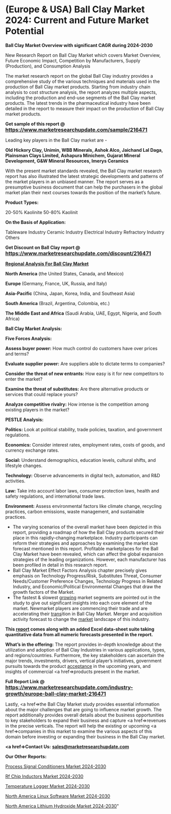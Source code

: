 # (Europe & USA) Ball Clay Market 2024: Current and Future Market Potential

<strong>Ball Clay Market Overview with significant CAGR during 2024-2030</strong>

New Research Report on Ball Clay Market which covers Market Overview, Future Economic Impact, Competition by Manufacturers, Supply (Production), and Consumption Analysis

The market research report on the global Ball Clay industry provides a comprehensive study of the various techniques and materials used in the production of Ball Clay market products. Starting from industry chain analysis to cost structure analysis, the report analyzes multiple aspects, including the production and end-use segments of the Ball Clay market products. The latest trends in the pharmaceutical industry have been detailed in the report to measure their impact on the production of Ball Clay market products.

<strong>Get sample of this report @ <a href=https://www.marketresearchupdate.com/sample/216471><font size=3 color=#0000ff>https://www.marketresearchupdate.com/sample/216471</font></a></strong>

Leading key players in the Ball Clay market are -

<strong>Old Hickory Clay, Unimin, WBB Minerals, Ashok Alco, Jaichand Lal Daga, Plainsman Clays Limited, Ashapura Minichem, Gujarat Mineral Development, G&W Mineral Resources, Imerys Ceramics</strong>

With the present market standards revealed, the Ball Clay market research report has also illustrated the latest strategic developments and patterns of the market players in an unbiased manner. The report serves as a presumptive business document that can help the purchasers in the global market plan their next courses towards the position of the market’s future.

<strong>Product Types:</strong>

20-50% Kaolinite
50-80% Kaolinit

<strong>On the Basis of Application:</strong>

Tableware Industry
Ceramic Industry
Electrical Industry
Refractory Industry
Others

<strong>Get Discount on Ball Clay report @ <a href=https://www.marketresearchupdate.com/discount/216471><font size=3 color=#0000ff>https://www.marketresearchupdate.com/discount/216471</font></a></strong>

<strong><u><b>Regional Analysis For Ball Clay Market</b></u></strong>

<strong><b>North America</b></strong> (the United States, Canada, and Mexico)

<strong><b>Europe </b></strong>(Germany, France, UK, Russia, and Italy)

<strong><b>Asia-Pacific</b></strong> (China, Japan, Korea, India, and Southeast Asia)

<strong><b>South America</b></strong> (Brazil, Argentina, Colombia, etc.)

<strong><b>The Middle East and Africa</b></strong> (Saudi Arabia, UAE, Egypt, Nigeria, and South Africa)

<strong>Ball Clay Market Analysis:</strong>

<strong>Five Forces Analysis:</strong>

<strong>Assess buyer power:</strong> How much control do customers have over prices and terms?

<strong>Evaluate supplier power:</strong> Are suppliers able to dictate terms to companies?

<strong>Consider the threat of new entrants:</strong> How easy is it for new competitors to enter the market?

<strong>Examine the threat of substitutes:</strong> Are there alternative products or services that could replace yours?

<strong>Analyze competitive rivalry:</strong> How intense is the competition among existing players in the market?

<strong>PESTLE Analysis:</strong>

<strong>Politics:</strong> Look at political stability, trade policies, taxation, and government regulations.

<strong>Economics:</strong> Consider interest rates, employment rates, costs of goods, and currency exchange rates.

<strong>Social:</strong> Understand demographics, education levels, cultural shifts, and lifestyle changes.

<strong>Technology:</strong> Observe advancements in digital tech, automation, and R&D activities.

<strong>Law:</strong> Take into account labor laws, consumer protection laws, health and safety regulations, and international trade laws.

<strong>Environment:</strong> Assess environmental factors like climate change, recycling practices, carbon emissions, waste management, and sustainable practices.

<ul>
  <li>The varying scenarios of the overall market have been depicted in this report, providing a roadmap of how the Ball Clay products secured their place in this rapidly-changing marketplace. Industry participants can reform their strategies and approaches by examining the market size forecast mentioned in this report. Profitable marketplaces for the Ball Clay Market have been revealed, which can affect the global expansion strategies of the leading organizations. However, each manufacturer has been profiled in detail in this research report.</li>
  <li>Ball Clay Market Effect Factors Analysis chapter precisely gives emphasis on Technology Progress/Risk, Substitutes Threat, Consumer Needs/Customer Preference Changes, Technology Progress in Related Industry, and Economic/Political Environmental Changes that draw the growth factors of the Market.</li>
  <li>The fastest &amp; slowest <a href=ASDF991299>growing</a> market segments are pointed out in the study to give out significant insights into each core element of the market. Newmarket players are commencing their trade and are accelerating their <a href=>trans</a>ition in Ball Clay Market. Merger and acquisition activity forecast to change the <a href=>market</a> landscape of this industry.</li>
</ul>
<strong>This <a href=>report</a> comes along with an added Excel data-sheet suite taking quantitative data from all numeric forecasts presented in the report.</strong>

<strong>What’s in the offering:</strong> The report provides in-depth knowledge about the utilization and adoption of Ball Clay Industries in various applications, types, and regions/countries. Furthermore, the key stakeholders can ascertain the major trends, investments, drivers, vertical player’s initiatives, government pursuits towards the product <a href=ASDF881288>acceptance</a> in the upcoming years, and insights of commercial <a href=>products</a> present in the market.

<strong>Full Report Link @ <a href=https://www.marketresearchupdate.com/industry-growth/europe-ball-clay-market-216471><font size=3 color=#0000ff>https://www.marketresearchupdate.com/industry-growth/europe-ball-clay-market-216471</font></a></strong>

Lastly, <a href=>the</a> Ball Clay Market study provides essential information about the major challenges that are going to influence market growth. The report additionally provides overall details about the business opportunities to key stakeholders to expand their business and capture <a href=>revenues</a> in the precise verticals. The report will help the existing or upcoming <a href=>companies</a> in this market to examine the various aspects of this domain before investing or expanding their business in the Ball Clay market.

<strong><a href=><strong>Contact Us:</strong></a></strong>
<strong>sales@marketresearchupdate.com</strong>

<strong>Our Other Reports:</strong>

<a href=https://www.linkedin.com/pulse/process-signal-conditioners-market-size-share>Process Signal Conditioners Market 2024-2030</a>

<a href=https://www.linkedin.com/pulse/rf-chip-inductors-market-analysis-segment-region>Rf Chip Inductors Market 2024-2030</a>

<a href=https://www.linkedin.com/pulse/temperature-logger-market-size-trends-consumption-future>Temperature Logger Market 2024-2030</a>

<a href=https://www.linkedin.com/pulse/north-america-linux-software-market-2023-lbfmf/>North America Linux Software Market 2024-2030</a>

<a href=https://www.linkedin.com/pulse/north-america-lithium-hydroxide-market-v218f/>North America Lithium Hydroxide Market 2024-2030</a>"
